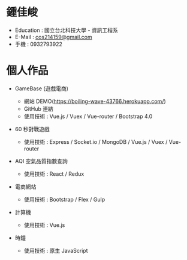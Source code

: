 # 鍾佳峻

- Education : 國立台北科技大學 - 資訊工程系
- E-Mail : cos214159@gmail.com
- 手機 : 0932793922

# 個人作品
- GameBase (遊戲電商)
  - 網站 DEMO(https://boiling-wave-43766.herokuapp.com/)
  - GitHub 連結
  - 使用技術 : Vue.js / Vuex / Vue-router / Bootstrap 4.0
  
- 60 秒對戰遊戲
  - 使用技術 : Express / Socket.io / MongoDB / Vue.js / Vuex / Vue-router
  
- AQI 空氣品質指數查詢
  - 使用技術 : React / Redux
  
- 電商網站
  - 使用技術 : Bootstrap / Flex / Gulp
  
- 計算機 
  - 使用技術 : Vue.js
  
- 時鐘
  - 使用技術 : 原生 JavaScript
